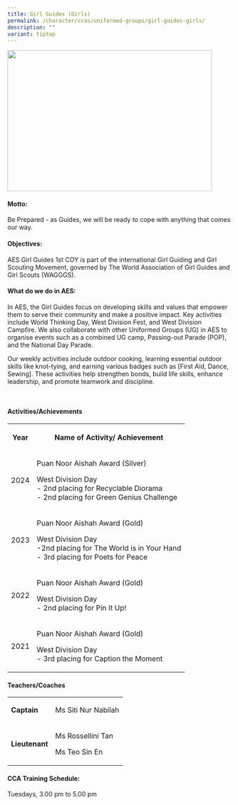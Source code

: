 ```yaml
---
title: Girl Guides (Girls)
permalink: /character/ccas/uniformed-groups/girl-guides-girls/
description: ""
variant: tiptap
---
```

<div class="isomer-image-wrapper">
<img style="margin-left:0px;margin-top:0px;" height="316" width="459" src="https://lh7-rt.googleusercontent.com/docsz/AD_4nXct5TnK2JlZRUsW4xwKtrIgSgsUkVKO9gCJ2Ecuo7vP4dehYDZnHDO3mq4dL22d0D1tNw1n8sb5zOWqSTTGJlgmuiWrgWzmaSOraPg2kDVa-XjPVa3vBcaAcWPtFm_qgBlJ_nh_fA?key=VVU8HL65BVzOdXjtXC6G4A">
</div>
<h4><strong>Motto:</strong></h4>
<p>Be Prepared - as Guides, we will be ready to cope with anything that comes
our way.</p>
<h4><strong>Objectives:</strong></h4>
<p>AES Girl Guides 1st COY is part of the international Girl Guiding and
Girl Scouting Movement, governed by The World Association of Girl Guides
and Girl Scouts (WAGGGS).&nbsp;</p>
<h4><strong>What do we do in AES:</strong></h4>
<p>In AES, the Girl Guides focus on developing skills and values that empower
them to serve their community and make a positive impact. Key activities
include World Thinking Day, West Division Fest, and West Division Campfire.
We also collaborate with other Uniformed Groups (UG) in AES to organise
events such as a combined UG camp, Passing-out Parade (POP), and the National
Day Parade.</p>
<p>Our weekly activities include outdoor cooking, learning essential outdoor
skills like knot-tying, and earning various badges such as [First Aid,
Dance, Sewing]. These activities help strengthen bonds, build life skills,
enhance leadership, and promote teamwork and discipline.</p>
<p>
<br>
</p>
<h4>Activities/Achievements</h4>
<table style="minWidth: 50px">
<colgroup>
<col>
<col>
</colgroup>
<tbody>
<tr>
<th rowspan="1" colspan="1">
<p>Year</p>
</th>
<th rowspan="1" colspan="1">
<p>Name of Activity/ Achievement</p>
</th>
</tr>
<tr>
<td rowspan="1" colspan="1">
<p>2024</p>
</td>
<td rowspan="1" colspan="1">
<p>Puan Noor Aishah Award (Silver)</p>
<p>West Division Day&nbsp;
<br>- 2nd placing for Recyclable Diorama
<br>- 2nd placing for Green Genius Challenge</p>
</td>
</tr>
<tr>
<td rowspan="1" colspan="1">
<p>2023</p>
</td>
<td rowspan="1" colspan="1">
<p>Puan Noor Aishah Award (Gold)</p>
<p>West Division Day
<br>-2nd placing for The World is in Your Hand
<br>- 3rd placing for Poets for Peace</p>
</td>
</tr>
<tr>
<td rowspan="1" colspan="1">
<p>2022</p>
</td>
<td rowspan="1" colspan="1">
<p>Puan Noor Aishah Award (Gold)</p>
<p>West Division Day
<br>- 2nd placing for Pin It Up!</p>
</td>
</tr>
<tr>
<td rowspan="1" colspan="1">
<p>2021</p>
</td>
<td rowspan="1" colspan="1">
<p>Puan Noor Aishah Award (Gold)</p>
<p>West Division Day
<br>- 3rd placing for Caption the Moment</p>
</td>
</tr>
</tbody>
</table>
<h4>Teachers/Coaches</h4>
<table style="minWidth: 50px">
<colgroup>
<col>
<col>
</colgroup>
<tbody>
<tr>
<td rowspan="1" colspan="1">
<p><strong>Captain</strong>
</p>
</td>
<td rowspan="1" colspan="1">
<p>Ms Siti Nur Nabilah</p>
</td>
</tr>
<tr>
<td rowspan="1" colspan="1">
<p><strong>Lieutenant</strong>
</p>
</td>
<td rowspan="1" colspan="1">
<p>Ms Rossellini Tan</p>
<p>Ms Teo Sin En</p>
</td>
</tr>
</tbody>
</table>
<h4><strong>CCA Training Schedule:</strong></h4>
<p>Tuesdays, 3.00 pm to 5.00 pm</p>
<p>
<br>
</p>
<p></p>
<p></p>
<p></p>
<p></p>